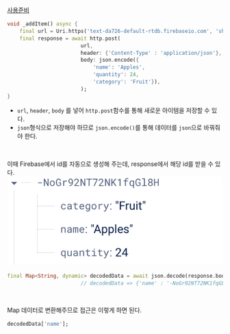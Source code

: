 [사용준비](사용준비.md)
```dart
void _addItem() async {
	final url = Uri.https('text-da726-default-rtdb.firebaseio.com', 'shopping-list.json');
	final response = await http.post(
						url, 
						header: {'Content-Type' : 'application/json'}, 
						body: json.encode({
							'name': 'Apples', 
							'quantity': 24, 
							'category': 'Fruit'}),
						);
}
```
- `url`, `header`, `body` 를 넣어 `http.post`함수를 통해 새로운 아이템을 저장할 수 있다.
- `json`형식으로 저장해야 하므로 `json.encode()`를 통해 데이터를 `json`으로 바꿔줘야 한다.
<br>

이때 Firebase에서 id를 자동으로 생성해 주는데, response에서 해당 id를 받을 수 있다.
![](/images/Pasted%20image%2020240117160033.png)<br>

```dart
final Map<String, dynamic> decodedData = await json.decode(response.body);
						// decodedData => {'name' : '-NoGr92NT72NK1fqGL8H'}
```
<br>

Map 데이터로 변환해주므로 접근은 이렇게 하면 된다.

```dart
decodedData['name'];
```